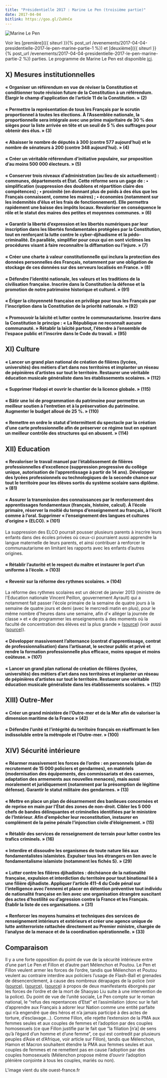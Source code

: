 ```yaml
---
title: "Présidentielle 2017 : Marine Le Pen (troisième partie)"
date: 2017-04-04
bitlink: https://goo.gl/ZuHnCe
---
```


![Marine Le Pen](/images/presidentielle_2017/marine-le-pen-new-york-mais-pas-pour-voir-donald-trump.jpg)

Voir les [première]({{ siteurl }}{% post_url /evenements/2017-04-04-presidentielle-2017-le-pen-marine-partie-1 %}) et [deuxième]({{ siteurl }}{% post_url /evenements/2017-04-04-presidentielle-2017-le-pen-marine-partie-2 %}) parties. Le programme de Marine Le Pen est disponible [ici](https://www.marine2017.fr/wp-content/uploads/2017/02/projet-presidentiel-marine-le-pen.pdf).

## X) Mesures institutionnelles ##

####  « Organiser un référendum en vue de réviser la Constitution et conditionner toute révision future de la Constitution à un référendum. Élargir le champ d’application de l’article 11 de la Constitution. » (2) ####

####  « Permettre la représentation de tous les Français par le scrutin proportionnel à toutes les élections. À l’Assemblée nationale, la proportionnelle sera intégrale avec une prime majoritaire de 30 % des sièges pour la liste arrivée en tête et un seuil de 5 % des suffrages pour obtenir des élus. » (3) ####

####  « Abaisser le nombre de députés à 300 (contre 577 aujourd’hui) et le nombre de sénateurs à 200 (contre 348 aujourd’hui). » (4) ####

####  « Créer un véritable référendum d’initiative populaire, sur proposition d’au moins 500 000 électeurs. » (5) ####

####  « Conserver trois niveaux d’administration (au lieu de six actuellement) : communes, départements et État. Cette réforme sera un gage de : • simplification (suppression des doublons et répartition claire des compétences) ; • proximité (en donnant plus de poids à des élus que les Français connaissent, comme les maires) ; • économies (notamment sur les indemnités d’élus et les frais de fonctionnement). Elle permettra rapidement une baisse des impôts locaux. Revaloriser en conséquence le rôle et le statut des maires des petites et moyennes communes. » (6) ####

####  « Garantir la liberté d’expression et les libertés numériques par leur inscription dans les libertés fondamentales protégées par la Constitution, tout en renforçant la lutte contre le cyber-djihadisme et la pédo-criminalité. En parallèle, simplifier pour ceux qui en sont victimes les procédures visant à faire reconnaître la diffamation ou l’injure. » (7) ####

####  « Créer une charte à valeur constitutionnelle qui inclura la protection des données personnelles des Français, notamment par une obligation de stockage de ces données sur des serveurs localisés en France. » (8) ####

####  « Défendre l’identité nationale, les valeurs et les traditions de la civilisation française. Inscrire dans la Constitution la défense et la promotion de notre patrimoine historique et culturel. » (91) ####

####  « Ériger la citoyenneté française en privilège pour tous les Français par l’inscription dans la Constitution de la priorité nationale. » (92) ####

####  « Promouvoir la laïcité et lutter contre le communautarisme. Inscrire dans la Constitution le principe : « La République ne reconnaît aucune communauté. » Rétablir la laïcité partout, l’étendre à l’ensemble de l’espace public et l’inscrire dans le Code du travail. » (95) ####

## XI) Culture ##

####  « Lancer un grand plan national de création de filières (lycées, universités) des métiers d’art dans nos territoires et implanter un réseau de pépinières d’artistes sur tout le territoire. Restaurer une véritable éducation musicale généraliste dans les établissements scolaires. » (112) ####

####  « Supprimer Hadopi et ouvrir le chantier de la licence globale. » (115) ####

####  « Bâtir une loi de programmation du patrimoine pour permettre un meilleur soutien à l’entretien et à la préservation du patrimoine. Augmenter le budget alloué de 25 %. » (110) ####

####  « Remettre en ordre le statut d’intermittent du spectacle par la création d’une carte professionnelle afin de préserver ce régime tout en opérant un meilleur contrôle des structures qui en abusent. » (114) ####

## XII) Education ##

####  « Revaloriser le travail manuel par l’établissement de filières professionnelles d’excellence (suppression progressive du collège unique, autorisation de l’apprentissage à partir de 14 ans). Développer des lycées professionnels ou technologiques de la seconde chance sur tout le territoire pour les élèves sortis du système scolaire sans diplôme. » (81) ####

####  « Assurer la transmission des connaissances par le renforcement des apprentissages fondamentaux (français, histoire, calcul). À l’école primaire, réserver la moitié du temps d’enseignement au français, à l’écrit comme à l’oral. Supprimer « l’enseignement des langues et cultures d’origine » (ELCO). » (101) ####

La suppression des ELCO pourrait pousser plusieurs parents à inscrire leurs enfants dans des écoles privées où ceux-ci pourraient aussi apprendre la langue maternelle de leurs parents, et ainsi contribuer à renforcer le communautarisme en limitant les rapports avec les enfants d’autres origines.

####  « Rétablir l’autorité et le respect du maître et instaurer le port d’un uniforme à l’école. » (103) ####

####  « Revenir sur la réforme des rythmes scolaires. » (104) ####
La réforme des rythmes scolaires est un décret de janvier 2013 (ministre de l'Education nationale Vincent Peillon, gouvernement Ayrault) qui a notamment fait passer l'école primaire de la semaine de quatre jours à la semaine de quatre jours et demi (avec le mercredi matin en plus), pour le même nombre d'heures dans une semaine, afin d'« alléger la journée de classe » et « de programmer les enseignements à des moments où la faculté de concentration des élèves est la plus grande » ([source](http://www.education.gouv.fr/cid66696/la-reforme-des-rythmes-a-l-ecole-primaire.html)) (voir aussi ([source](https://fr.wikipedia.org/wiki/R%C3%A9forme_des_rythmes_scolaires))).

####  « Développer massivement l’alternance (contrat d’apprentissage, contrat de professionnalisation) dans l’artisanat, le secteur public et privé et rendre la formation professionnelle plus efficace, moins opaque et moins coûteuse. » (107) ####

####  « Lancer un grand plan national de création de filières (lycées, universités) des métiers d’art dans nos territoires et implanter un réseau de pépinières d’artistes sur tout le territoire. Restaurer une véritable éducation musicale généraliste dans les établissements scolaires. » (112) ####

## XIII) Outre-Mer ##

####  « Créer un grand ministère de l’Outre-mer et de la Mer afin de valoriser la dimension maritime de la France » (42) ####

####  « Défendre l’unité et l’intégrité du territoire français en réaffirmant le lien indissoluble entre la métropole et l’Outre-mer. » (100) ####

## XIV) Sécurité intérieure ##

####  « Réarmer massivement les forces de l’ordre : en personnels (plan de recrutement de 15 000 policiers et gendarmes), en matériels (modernisation des équipements, des commissariats et des casernes, adaptation des armements aux nouvelles menaces), mais aussi moralement et juridiquement (notamment par la présomption de légitime défense). Garantir le statut militaire des gendarmes. » (13) ####

####  « Mettre en place un plan de désarmement des banlieues concernées et de reprise en main par l’État des zones de non-droit. Cibler les 5 000 chefs de bandes délinquantes et criminelles identifiées par le ministère de l’Intérieur. Afin d’empêcher leur reconstitution, instaurer en complément de la peine pénale l’injonction civile d’éloignement. » (15) ####

####  « Rétablir des services de renseignement de terrain pour lutter contre les trafics criminels. » (16) ####

####  « Interdire et dissoudre les organismes de toute nature liés aux fondamentalistes islamistes. Expulser tous les étrangers en lien avec le fondamentalisme islamiste (notamment les fichés S). » (29) ####

####  « Lutter contre les filières djihadistes : déchéance de la nationalité française, expulsion et interdiction du territoire pour tout binational lié à une filière djihadiste. Appliquer l’article 411-4 du Code pénal sur l’intelligence avec l’ennemi et placer en détention préventive tout individu de nationalité française en lien avec une organisation étrangère suscitant des actes d’hostilité ou d’agression contre la France et les Français. Établir la liste de ces organisations. » (31) ####

####  « Renforcer les moyens humains et techniques des services de renseignement intérieurs et extérieurs et créer une agence unique de lutte antiterroriste rattachée directement au Premier ministre, chargée de l’analyse de la menace et de la coordination opérationnelle. » (33) ####

## Comparaison ##

Il y a une forte opposition du point de vue de la sécurité intérieure entre d’une part Le Pen et Fillon et d’autre part Mélenchon et Poutou. Le Pen et Fillon veulent armer les forces de l’ordre, tandis que Mélenchon et Poutou veulent au contraire interdire aux policiers l’usage de Flash-Ball et grenades de désencerclement, à cause des nombreux dérapages de la police (voir ([source](http://www.liberation.fr/france/2016/04/29/loi-travail-un-manifestant-eborgne-par-un-tir-de-flash-ball-a-rennes_1449427)), ([source](http://www.lemonde.fr/police-justice/article/2016/09/16/mobilisation-contre-la-loi-travail-un-manifestant-a-perdu-un-il-a-paris_4999098_1653578.html)), ([source](http://www.lefigaro.fr/actualite-france/2017/03/31/01016-20170331ARTFIG00395-a-paris-la-communaute-chinoise-demande-justice-apres-la-mort-de-shaoyo-liu.php)) à propos de deux manifestants éborgnés par les forces de l’ordre et de la mort de Shaoyao Liu suite à une intervention de la police).
Du point de vue de l’unité sociale, Le Pen compte sur le roman national, le “refus des repentances d’Etat” et l’assimilation (donc sur le fait d’apprendre aux Français à adorer leur Nation comme une entité parfaite qui n’a engendré que des héros et n’a jamais participé à des actes de torture, d’esclavage…). Comme Fillon, elle rejette l’extension de la PMA aux femmes seules et aux couples de femmes et l’adoption par des couples homosexuels (ce que Fillon justifie par le fait que “la filiation [n’a] de sens qu’à l’égard d’un homme et d’une femme”, ce qui est contredit par plusieurs peuples d’Asie et d’Afrique, voir article sur Fillon), tandis que Mélenchon, Hamon et Macron souhaitent étendre la PMA aux femmes seules et aux couples de femmes et ne remettent pas en cause l’adoption par des couples homosexuels (Mélenchon propose même d’ouvrir l’adoption plénière conjointe à tous les couples, mariés ou non).

L'image vient du site ouest-france.fr


